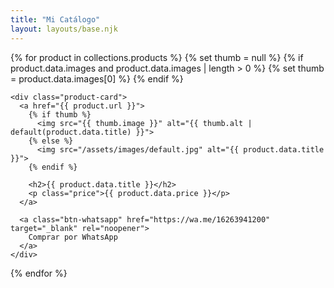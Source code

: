 ```yaml
---
title: "Mi Catálogo"
layout: layouts/base.njk
---
```


<section class="product-grid">
  {% for product in collections.products %}
    {% set thumb = null %}
    {% if product.data.images and product.data.images | length > 0 %}
      {% set thumb = product.data.images[0] %}
    {% endif %}

    <div class="product-card">
      <a href="{{ product.url }}">
        {% if thumb %}
          <img src="{{ thumb.image }}" alt="{{ thumb.alt | default(product.data.title) }}">
        {% else %}
          <img src="/assets/images/default.jpg" alt="{{ product.data.title }}">
        {% endif %}

        <h2>{{ product.data.title }}</h2>
        <p class="price">{{ product.data.price }}</p>
      </a>

      <a class="btn-whatsapp" href="https://wa.me/16263941200" target="_blank" rel="noopener">
        Comprar por WhatsApp
      </a>
    </div>
  {% endfor %}
</section>
